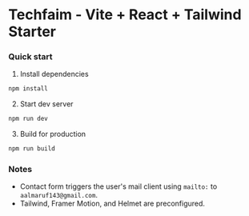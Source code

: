 # Techfaim - Vite + React + Tailwind Starter

### Quick start

1. Install dependencies
```bash
npm install
```

2. Start dev server
```bash
npm run dev
```

3. Build for production
```bash
npm run build
```

### Notes
- Contact form triggers the user's mail client using `mailto:` to `aalmaruf143@gmail.com`.
- Tailwind, Framer Motion, and Helmet are preconfigured.
